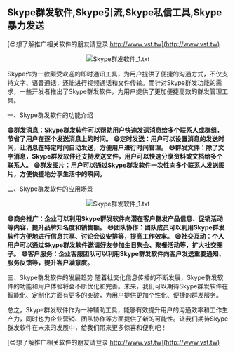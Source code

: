 ## **Skype群发软件,Skype引流,Skype私信工具,Skype暴力发送**

[😍想了解推广相关软件的朋友请登录 http://www.vst.tw](http://www.vst.tw)

 <center><img src="https://vst.tw/MP4/tuiguang/png/1.png" alt="Skype群发软件_1.txt"></center>

Skype作为一款颇受欢迎的即时通讯工具，为用户提供了便捷的沟通方式，不仅支持文字、语音通话，还能进行视频通话和文件传输。而针对Skype群发功能的需求，一些开发者推出了Skype群发软件，为用户提供了更加便捷高效的群发管理工具。

一、Skype群发软件的功能介绍

**😄群发消息：Skype群发软件可以帮助用户快速发送消息给多个联系人或群组，节省了用户在逐个发送消息上的时间。**
**😄定时发送：用户可以设置消息的发送时间，让消息在特定时间自动发送，方便用户进行时间管理。**
**😄群发文件：除了文字消息，Skype群发软件还支持发送文件，用户可以快速分享资料或文档给多个联系人。**
**😄群发图片：用户可以通过Skype群发软件一次性向多个联系人发送图片，方便快捷地分享生活中的瞬间。**

二、Skype群发软件的应用场景

 <center><img src="https://vst.tw/MP4/tuiguang/png/3.png" alt="Skype群发软件_1.txt"></center>

**😄商务推广：企业可以利用Skype群发软件向潜在客户群发产品信息、促销活动等内容，提升品牌知名度和销售额。**
**😄团队协作：团队成员可以利用Skype群发软件方便地进行信息共享、讨论会议安排等，提高工作效率。**
**😄社交互动：个人用户可以通过Skype群发软件邀请好友参加生日聚会、聚餐活动等，扩大社交圈子。**
**😄客户服务：企业客服团队可以利用Skype群发软件向客户发送重要通知、服务反馈等，提升客户满意度。**

三、Skype群发软件的发展趋势
随着社交化信息传播的不断发展，Skype群发软件的功能和用户体验将会不断优化和完善。未来，我们可以期待Skype群发软件在智能化、定制化方面有更多的突破，为用户提供更加个性化、便捷的群发服务。

总之，Skype群发软件作为一种辅助工具，能够有效提升用户的沟通效率和工作生产力，同时也为企业营销、团队协作等方面提供了新的可能性。让我们期待Skype群发软件在未来的发展中，给我们带来更多惊喜和便利吧！

[😍想了解推广相关软件的朋友请登录 http://www.vst.tw](http://www.vst.tw)




